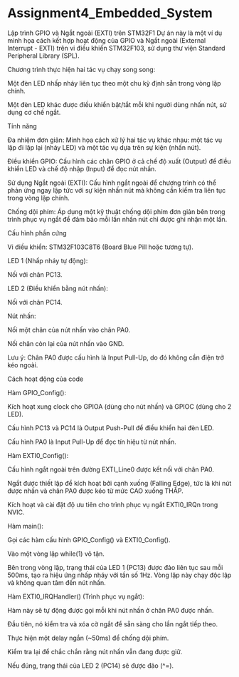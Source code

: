 # Assignment4_Embedded_System
Lập trình GPIO và Ngắt ngoài (EXTI) trên STM32F1 Dự án này là một ví dụ minh họa cách kết hợp hoạt động của GPIO và Ngắt ngoài (External Interrupt - EXTI) trên vi điều khiển STM32F103, sử dụng thư viện Standard Peripheral Library (SPL).

Chương trình thực hiện hai tác vụ chạy song song:

Một đèn LED nhấp nháy liên tục theo một chu kỳ định sẵn trong vòng lặp chính.

Một đèn LED khác được điều khiển bật/tắt mỗi khi người dùng nhấn nút, sử dụng cơ chế ngắt.

Tính năng



Đa nhiệm đơn giản: Minh họa cách xử lý hai tác vụ khác nhau: một tác vụ lặp đi lặp lại (nháy LED) và một tác vụ dựa trên sự kiện (nhấn nút).

Điều khiển GPIO: Cấu hình các chân GPIO ở cả chế độ xuất (Output) để điều khiển LED và chế độ nhập (Input) để đọc nút nhấn.

Sử dụng Ngắt ngoài (EXTI): Cấu hình ngắt ngoài để chương trình có thể phản ứng ngay lập tức với sự kiện nhấn nút mà không cần kiểm tra liên tục trong vòng lặp chính.

Chống dội phím: Áp dụng một kỹ thuật chống dội phím đơn giản bên trong trình phục vụ ngắt để đảm bảo mỗi lần nhấn nút chỉ được ghi nhận một lần.

Cấu hình phần cứng



Vi điều khiển: STM32F103C8T6 (Board Blue Pill hoặc tương tự).

LED 1 (Nhấp nháy tự động):

Nối với chân PC13.

LED 2 (Điều khiển bằng nút nhấn):

Nối với chân PC14.

Nút nhấn:

Nối một chân của nút nhấn vào chân PA0.

Nối chân còn lại của nút nhấn vào GND.

Lưu ý: Chân PA0 được cấu hình là Input Pull-Up, do đó không cần điện trở kéo ngoài.

Cách hoạt động của code



Hàm GPIO_Config():

Kích hoạt xung clock cho GPIOA (dùng cho nút nhấn) và GPIOC (dùng cho 2 LED).

Cấu hình PC13 và PC14 là Output Push-Pull để điều khiển hai đèn LED.

Cấu hình PA0 là Input Pull-Up để đọc tín hiệu từ nút nhấn.

Hàm EXTI0_Config():

Cấu hình ngắt ngoài trên đường EXTI_Line0 được kết nối với chân PA0.

Ngắt được thiết lập để kích hoạt bởi cạnh xuống (Falling Edge), tức là khi nút được nhấn và chân PA0 được kéo từ mức CAO xuống THẤP.

Kích hoạt và cài đặt độ ưu tiên cho trình phục vụ ngắt EXTI0_IRQn trong NVIC.

Hàm main():

Gọi các hàm cấu hình GPIO_Config() và EXTI0_Config().

Vào một vòng lặp while(1) vô tận.

Bên trong vòng lặp, trạng thái của LED 1 (PC13) được đảo liên tục sau mỗi 500ms, tạo ra hiệu ứng nhấp nháy với tần số 1Hz. Vòng lặp này chạy độc lập và không quan tâm đến nút nhấn.

Hàm EXTI0_IRQHandler() (Trình phục vụ ngắt):

Hàm này sẽ tự động được gọi mỗi khi nút nhấn ở chân PA0 được nhấn.

Đầu tiên, nó kiểm tra và xóa cờ ngắt để sẵn sàng cho lần ngắt tiếp theo.

Thực hiện một delay ngắn (~50ms) để chống dội phím.

Kiểm tra lại để chắc chắn rằng nút nhấn vẫn đang được giữ.

Nếu đúng, trạng thái của LED 2 (PC14) sẽ được đảo (^=).

